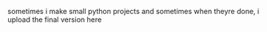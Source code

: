 sometimes i make small python projects and sometimes when theyre done, i upload the final version here 
